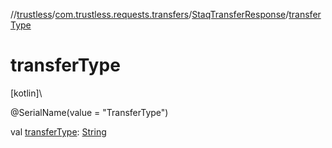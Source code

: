 //[trustless](../../../index.md)/[com.trustless.requests.transfers](../index.md)/[StaqTransferResponse](index.md)/[transferType](transfer-type.md)

# transferType

[kotlin]\

@SerialName(value = &quot;TransferType&quot;)

val [transferType](transfer-type.md): [String](https://kotlinlang.org/api/latest/jvm/stdlib/kotlin/-string/index.html)
